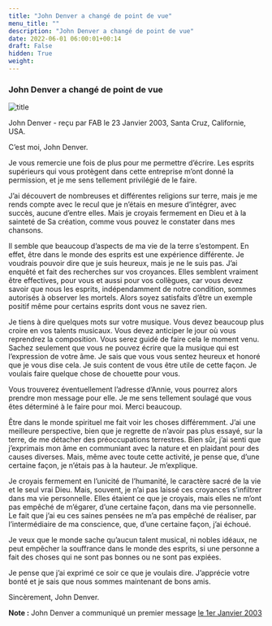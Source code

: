 ```yaml
---
title: "John Denver a changé de point de vue"
menu_title: ""
description: "John Denver a changé de point de vue"
date: 2022-06-01 06:00:01+00:14
draft: False
hidden: True
weight:
---
```

### John Denver a changé de point de vue

![title](/fr-contemporary-messages/fr-contemporary-messages-by-date-order/fr-contemporary-messages-2003/fr-2003-john-denver2.jpg)

John Denver - reçu par FAB le 23 Janvier 2003, Santa Cruz, Californie, USA.

C’est moi, John Denver.

Je vous remercie une fois de plus pour me permettre d’écrire. Les esprits supérieurs qui vous protègent dans cette entreprise m’ont donné la permission, et je me sens tellement privilégié de le faire.

J’ai découvert de nombreuses et différentes religions sur terre, mais je me rends compte avec le recul que je n’étais en mesure d’intégrer, avec succès, aucune d’entre elles. Mais je croyais fermement en Dieu et à la sainteté de Sa création, comme vous pouvez le constater dans mes chansons.

Il semble que beaucoup d’aspects de ma vie de la terre s’estompent. En effet, être dans le monde des esprits est une expérience différente. Je voudrais pouvoir dire que je suis heureux, mais je ne le suis pas. J’ai enquêté et fait des recherches sur vos croyances. Elles semblent vraiment être effectives, pour vous et aussi pour vos collègues, car vous devez savoir que nous les esprits, indépendamment de notre condition, sommes autorisés à observer les mortels. Alors soyez satisfaits d’être un exemple positif même pour certains esprits dont vous ne savez rien.

Je tiens à dire quelques mots sur votre musique. Vous devez beaucoup plus croire en vos talents musicaux. Vous devez anticiper le jour où vous reprendrez la composition. Vous serez guidé de faire cela le moment venu. Sachez seulement que vous ne pouvez écrire que la musique qui est l’expression de votre âme. Je sais que vous vous sentez heureux et honoré que je vous dise cela. Je suis content de vous être utile de cette façon. Je voulais faire quelque chose de chouette pour vous.

Vous trouverez éventuellement l’adresse d’Annie, vous pourrez alors prendre mon message  pour elle. Je me sens tellement soulagé que vous êtes déterminé à le faire pour moi. Merci beaucoup.

Être dans le monde spirituel me fait voir les choses différemment. J’ai une meilleure perspective, bien que je regrette de n’avoir pas plus essayé, sur la terre, de me détacher des préoccupations terrestres. Bien sûr, j’ai senti que j’exprimais mon âme en communiant avec la nature et en plaidant pour des causes diverses. Mais, même avec toute cette activité, je pense que, d’une certaine façon, je n’étais pas à la hauteur. Je m’explique.

Je croyais fermement en l’unicité de l’humanité, le caractère sacré de la vie et le seul vrai Dieu. Mais, souvent, je n’ai pas laissé ces croyances s’infiltrer dans ma vie personnelle. Elles étaient ce que je croyais, mais elles ne m’ont pas empêché de m’égarer, d’une certaine façon, dans ma vie personnelle. Le fait que j’ai eu ces saines pensées ne m’a pas empêché de réaliser, par l’intermédiaire de ma conscience, que, d’une certaine façon, j’ai échoué.

Je veux que le monde sache qu’aucun talent musical, ni nobles idéaux, ne peut empêcher la souffrance dans le monde des esprits, si une personne a fait des choses qui ne sont pas bonnes ou ne sont pas expiées.

Je pense que j’ai exprimé ce soir ce que je voulais dire. J’apprécie votre bonté et je sais que nous sommes maintenant de bons amis.

Sincèrement, John Denver.

**Note :** John Denver a communiqué un premier message [le 1er Janvier 2003](/fr-contemporary-messages/fr-contemporary-messages-by-date-order/fr-contemporary-messages-2003/fr-2003-1-1-1-fab-john-denver/)
